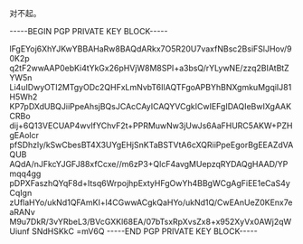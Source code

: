 对不起。

-----BEGIN PGP PRIVATE KEY BLOCK-----

lFgEYoj6XhYJKwYBBAHaRw8BAQdARkx7O5R20U7vaxfNBsc2BsiFSlJHov/90K2p
q2tF2wwAAP0ebKi4tYkGx26pHVjW8M8SPI+a3bsQ/rYLywNE/zzq2BIAtBtZYW5n
Li4uIDwyOTI2MTgyODc2QHFxLmNvbT6IlAQTFgoAPBYhBNXgmkuMgqiIJ81H5Wh2
KP7pDXdUBQJiiPpeAhsjBQsJCAcCAyICAQYVCgkICwIEFgIDAQIeBwIXgAAKCRBo
dij+6Q13VECUAP4wvIfYChvF2t+PPRMuwNw3jUwJs6AaFHURC5AKW+PZHgEAolcr
pfSDhzly/kSwCbesBT4X3UYgEHjSnKTaBSTVtA6cXQRiiPpeEgorBgEEAZdVAQUB
AQdA/nJFkcYJGFJ88xfCcxe//m6zP3+QlcF4avgMUepzqRYDAQgHAAD/YPmqq4gg
pDPXFaszhQYqF8d+Itsq6WrpojhpExtyHFgOwYh4BBgWCgAgFiEE1eCaS4yCqIgn
zUflaHYo/ukNd1QFAmKI+l4CGwwACgkQaHYo/ukNd1Q/CwEAnUeZ0KEnx7eaRANv
M9u7DkR/3vYRbeL3/BVcGXKl68EA/07bTsxRpXvsZx8+x952XyVx0AWj2qWUiunf
SNdHSKkC
=mV6Q
-----END PGP PRIVATE KEY BLOCK-----

